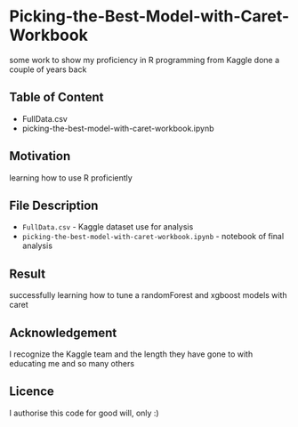 # Picking-the-Best-Model-with-Caret-Workbook
some work to show my proficiency in R programming from Kaggle done a couple of years back
## Table of Content
- FullData.csv
- picking-the-best-model-with-caret-workbook.ipynb
## Motivation
learning how to use R proficiently
## File Description
- ``FullData.csv`` - Kaggle dataset use for analysis
- ``picking-the-best-model-with-caret-workbook.ipynb`` - notebook of final analysis
## Result
successfully learning how to tune a randomForest and xgboost models with caret
## Acknowledgement
I recognize the Kaggle team and the length they have gone to with educating me and so many others
## Licence
I authorise this code for good will, only :)

